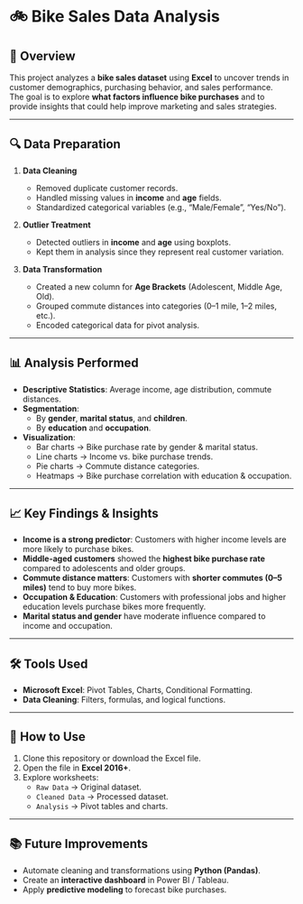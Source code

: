# 🚲 Bike Sales Data Analysis

## 📌 Overview
This project analyzes a **bike sales dataset** using **Excel** to uncover trends in customer demographics, purchasing behavior, and sales performance.  
The goal is to explore **what factors influence bike purchases** and to provide insights that could help improve marketing and sales strategies.

---

## 🔍 Data Preparation
1. **Data Cleaning**
   - Removed duplicate customer records.  
   - Handled missing values in **income** and **age** fields.  
   - Standardized categorical variables (e.g., “Male/Female”, “Yes/No”).  

2. **Outlier Treatment**
   - Detected outliers in **income** and **age** using boxplots.  
   - Kept them in analysis since they represent real customer variation.  

3. **Data Transformation**
   - Created a new column for **Age Brackets** (Adolescent, Middle Age, Old).  
   - Grouped commute distances into categories (0–1 mile, 1–2 miles, etc.).  
   - Encoded categorical data for pivot analysis.  

---

## 📊 Analysis Performed
- **Descriptive Statistics**: Average income, age distribution, commute distances.  
- **Segmentation**:  
  - By **gender**, **marital status**, and **children**.  
  - By **education** and **occupation**.  
- **Visualization**:  
  - Bar charts → Bike purchase rate by gender & marital status.  
  - Line charts → Income vs. bike purchase trends.  
  - Pie charts → Commute distance categories.  
  - Heatmaps → Bike purchase correlation with education & occupation.  

---

## 📈 Key Findings & Insights
- **Income is a strong predictor**: Customers with higher income levels are more likely to purchase bikes.  
- **Middle-aged customers** showed the **highest bike purchase rate** compared to adolescents and older groups.  
- **Commute distance matters**: Customers with **shorter commutes (0–5 miles)** tend to buy more bikes.  
- **Occupation & Education**: Customers with professional jobs and higher education levels purchase bikes more frequently.  
- **Marital status and gender** have moderate influence compared to income and occupation.  

---

## 🛠️ Tools Used
- **Microsoft Excel**: Pivot Tables, Charts, Conditional Formatting.  
- **Data Cleaning**: Filters, formulas, and logical functions.  

---

## 🚀 How to Use
1. Clone this repository or download the Excel file.  
2. Open the file in **Excel 2016+**.  
3. Explore worksheets:  
   - `Raw Data` → Original dataset.  
   - `Cleaned Data` → Processed dataset.  
   - `Analysis` → Pivot tables and charts.  

---

## 📚 Future Improvements
- Automate cleaning and transformations using **Python (Pandas)**.  
- Create an **interactive dashboard** in Power BI / Tableau.  
- Apply **predictive modeling** to forecast bike purchases.  
